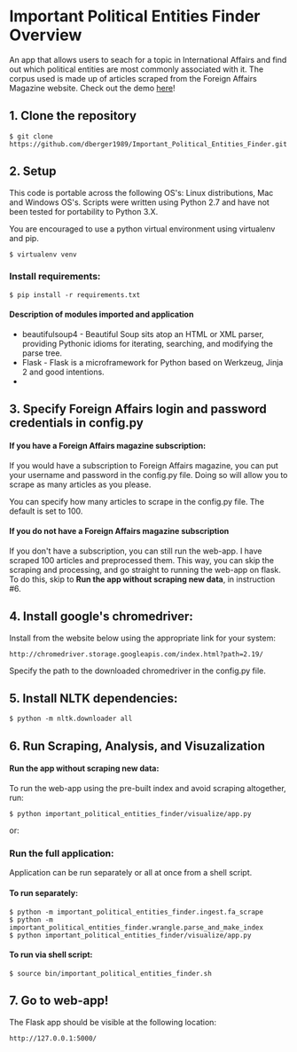 # Important Political Entities Finder Overview

An app that allows users to seach for a topic in International Affairs and find out which political entities are most commonly associated with it. The corpus used is made up of articles scraped from the Foreign Affairs Magazine website. Check out the demo  <a href="http://107.23.92.220:5000" target="_blank">here</a>!


## 1. Clone the repository

```$ git clone https://github.com/dberger1989/Important_Political_Entities_Finder.git```

## 2. Setup

This code is portable across the following OS's: Linux distributions, Mac and Windows OS's. Scripts were written using Python 2.7 and have not been tested for portability to Python 3.X.

You are encouraged to use a python virtual environment using virtualenv and pip. 

```$ virtualenv venv```

### Install requirements:

```$ pip install -r requirements.txt```

#### Description of modules imported and application

* beautifulsoup4 - Beautiful Soup sits atop an HTML or XML parser, providing Pythonic idioms for iterating, searching, and modifying the parse tree.
* Flask - Flask is a microframework for Python based on Werkzeug, Jinja 2 and good intentions.
* 

## 3. Specify Foreign Affairs login and password credentials in config.py 

#### If you have a Foreign Affairs magazine subscription:
If you would have a subscription to Foreign Affairs magazine, you can put your username and password in the config.py file. 
Doing so will allow you to scrape as many articles as you please. 

You can specify how many articles to scrape in the config.py file. The default is set to 100. 

#### If you do not have a Foreign Affairs magazine subscription
If you don't have a subscription, you can still run the web-app. I have scraped 100 articles and preprocessed them. This way, you can skip the scraping and processing, and go straight to running the web-app on flask. To do this, skip to 
**Run the app without scraping new data**, in instruction #6. 

## 4. Install google's chromedriver:

Install from the website below using the appropriate link for your system:
	
```
http://chromedriver.storage.googleapis.com/index.html?path=2.19/
```

Specify the path to the downloaded chromedriver in the config.py file.  


## 5. Install NLTK dependencies:

```
$ python -m nltk.downloader all
```



## 6. Run Scraping, Analysis, and Visuzalization

#### Run the app without scraping new data:
To run the web-app using the pre-built index and avoid scraping altogether, run:
```
$ python important_political_entities_finder/visualize/app.py 
```

or:
### Run the full application:
Application can be run separately or all at once from a shell script.

#### To run separately:

```
$ python -m important_political_entities_finder.ingest.fa_scrape
$ python -m important_political_entities_finder.wrangle.parse_and_make_index
$ python important_political_entities_finder/visualize/app.py 
```

#### To run via shell script:

```$ source bin/important_political_entities_finder.sh```

## 7. Go to web-app!

The Flask app should be visible at the following location: 

``` http://127.0.0.1:5000/ ```
